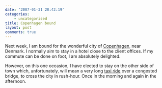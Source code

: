 ```yaml
---
date: '2007-01-31 20:42:19'
categories:
    - uncategorised
title: Copenhagen bound
layout: post
comments: true
---
```


Next week, I am bound for the wonderful city of
[Copenhagen](http://www.nbrightside.com/blog/2006/04/25/wonderful-wonderful-copenhagen/),
near Denmark. I normally aim to stay in a hotel close to the client
offices. If my commute can be done on foot, I am absolutely delighted.

However, on this one occasion, I have elected to stay on the other side
of town which, unfortunately, will mean a very long [taxi
ride](http://ocaoimh.ie/2007/01/31/topless-speed-bandits-cause-traffic-pile-up/)
over a congested bridge, to cross the city in rush-hour. Once in the
morning and again in the afternoon.
